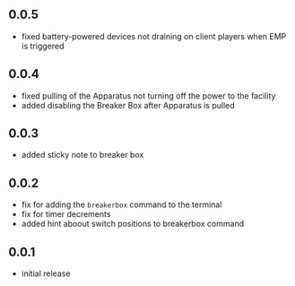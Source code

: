## 0.0.5
- fixed battery-powered devices not draining on client players when EMP is triggered

## 0.0.4
- fixed pulling of the Apparatus not turning off the power to the facility
- added disabling the Breaker Box after Apparatus is pulled

## 0.0.3
- added sticky note to breaker box

## 0.0.2
- fix for adding the `breakerbox` command to the terminal
- fix for timer decrements
- added hint aboout switch positions to breakerbox command

## 0.0.1
- initial release